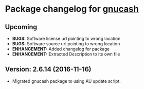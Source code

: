 # Package changelog for [gnucash](https://chocolatey.org/packages/gnucash)

## Upcoming
- **BUGS:** Software license url pointing to wrong location
- **BUGS:** Software source url pointing to wrong location
- **ENHANCEMENT:** Added changelog for package
- **ENHANCEMENT:** Extracted Description to its own file

## Version: 2.6.14 (2016-11-16)
- Migrated gnucash package to using AU update script.
